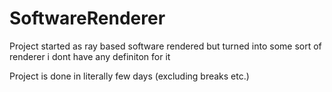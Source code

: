# SoftwareRenderer
Project started as ray based software rendered but turned into some sort of renderer i dont have any definiton for it

Project is done in literally few days (excluding breaks etc.)
